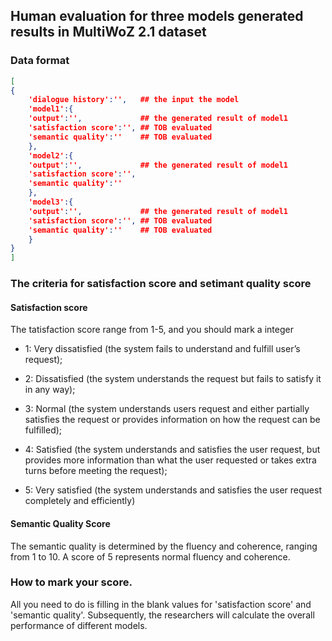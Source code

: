 

## Human evaluation for three models generated results in MultiWoZ 2.1 dataset

### Data format

```json
[
{
	'dialogue history':'',   ## the input the model 
	'model1':{
	'output':'', 			 ## the generated result of model1
	'satisfaction score':'', ## TOB evaluated
	'semantic quality':''    ## TOB evaluated
	},
	'model2':{
	'output':'', 			 ## the generated result of model1
	'satisfaction score':'',
	'semantic quality':''
	},
	'model3':{
	'output':'', 			 ## the generated result of model1
	'satisfaction score':'', ## TOB evaluated
	'semantic quality':''    ## TOB evaluated
	}
}
]
```


### The criteria for satisfaction score and setimant quality score

#### Satisfaction score 

The tatisfaction score range from 1-5, and you should mark a integer

- 1: Very dissatisfied (the system fails to understand and fulfill user’s request); 

- 2: Dissatisfied (the system understands the request but fails to satisfy it in any way); 

- 3: Normal (the system understands users request and either partially satisfies the request or provides information on how the request can be fulfilled); 

- 4: Satisfied (the system understands and satisfies the user request, but provides more information than what the user requested or takes
extra turns before meeting the request);

- 5: Very satisfied (the system understands and satisfies the user request completely and efficiently)

#### Semantic Quality Score

The semantic quality is determined by the fluency and coherence, ranging from 1 to 10. A score of 5 represents normal fluency and coherence.

### How to mark your score.

All you need to do is filling in the blank values for 'satisfaction score' and 'semantic quality'. Subsequently, the researchers will calculate the overall performance of different models.
